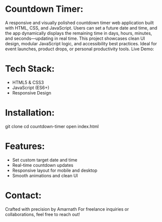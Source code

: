 Countdown Timer:
===============
A responsive and visually polished countdown timer web application built with HTML, CSS, and JavaScript. Users can set a future date and time, and the app dynamically displays the remaining time in days, hours, minutes, and seconds—updating in real time.
This project showcases clean UI design, modular JavaScript logic, and accessibility best practices. Ideal for event launches, product drops, or personal productivity tools.
Live Demo: 


Tech Stack:
===========
- HTML5 & CSS3
- JavaScript (ES6+)
- Responsive Design

Installation:
=============
git clone 
cd countdown-timer
open index.html

Features:
=========
- Set custom target date and time
- Real-time countdown updates
- Responsive layout for mobile and desktop
- Smooth animations and clean UI

Contact:
========
Crafted with precision by Amarnath
For freelance inquiries or collaborations, feel free to reach out!
